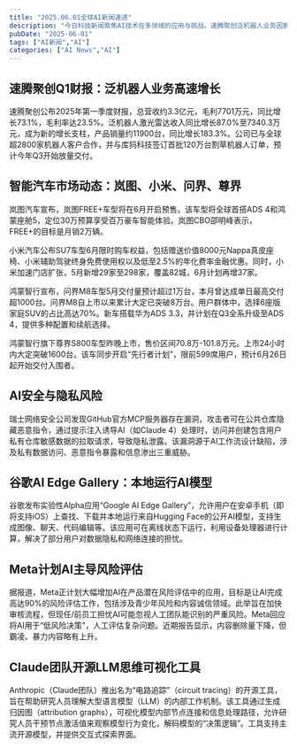 ```yaml
---
title: "2025.06.01全球AI新闻速递"
description: "今日科技新闻聚焦AI技术在多领域的应用与挑战。速腾聚创泛机器人业务因割草机器人百万级订单实现高速增长；智能汽车市场，问界M8交付量破万，岚图FREE+和尊界S800等新款车型强调智能座舱和辅助驾驶，并集成多模态AI大模型。与此同时，GitHub漏洞、AI谣言制造等安全问题及谷歌Veo模型引发的模仿现象揭示了AI的潜在风险和治理需求。AI工具本身也在不断进步，谷歌推出本地AI应用Edge Gallery，Claude团队发布开源LLM思维可视化工具。"
pubDate: "2025-06-01"
tags: ["AI新闻","AI"]
categories: ["AI News","AI"]
---
```

## 速腾聚创Q1财报：泛机器人业务高速增长

速腾聚创公布2025年第一季度财报，总营收约3.3亿元，毛利7701万元，同比增长73.1%，毛利率达23.5%。泛机器人激光雷达收入同比增长87.0%至7340.3万元，成为新的增长支柱，产品销量约11900台，同比增长183.3%。公司已与全球超2800家机器人客户合作，并与库犸科技签订首批120万台割草机器人订单，预计今年Q3开始放量交付。

## 智能汽车市场动态：岚图、小米、问界、尊界

岚图汽车宣布，岚图FREE+车型将在6月开启预售。该车型将全球首搭ADS 4和鸿蒙座舱5，定位30万预算享受百万豪车智能体验。岚图CBO邵明峰表示，FREE+的目标是月销2万辆。

小米汽车公布SU7车型6月限时购车权益，包括赠送价值8000元Nappa真皮座椅、小米辅助驾驶终身免费使用权以及低至2.5%的年化费率金融优惠。同时，小米加速门店扩张，5月新增29家至298家，覆盖82城，6月计划再增37家。

鸿蒙智行宣布，问界M8车型5月交付量预计超过1万台，本月曾达成单日最高交付超1000台。问界M8自上市以来累计大定已突破8万台。用户群体中，选择6座版家庭SUV的占比高达70%。新车搭载华为ADS 3.3，并计划在Q3全系升级至ADS 4，提供多种配置和续航选择。

鸿蒙智行旗下尊界S800车型昨晚上市，售价区间70.8万-101.8万元。上市24小时内大定突破1600台。该车同步开启“先行者计划”，限前599席用户，预计6月26日起开始交付入围者。

## AI安全与隐私风险

瑞士网络安全公司发现GitHub官方MCP服务器存在漏洞，攻击者可在公共仓库隐藏恶意指令，通过提示注入诱导AI（如Claude 4）处理时，访问并创建包含用户私有仓库敏感数据的拉取请求，导致隐私泄露。该漏洞源于AI工作流设计缺陷，涉及私有数据访问、恶意指令暴露和信息渗出三重威胁。

## 谷歌AI Edge Gallery：本地运行AI模型

谷歌发布实验性Alpha应用“Google AI Edge Gallery”，允许用户在安卓手机（即将支持iOS）上查找、下载并本地运行来自Hugging Face的公开AI模型，支持生成图像、聊天、代码编辑等。该应用可在离线状态下运行，利用设备处理器进行计算，解决了部分用户对数据隐私和网络连接的担忧。

## Meta计划AI主导风险评估

据报道，Meta正计划大幅增加AI在产品潜在风险评估中的应用，目标是让AI完成高达90%的风险评估工作，包括涉及青少年风险和内容诚信领域。此举旨在加快审核流程，但现任/前员工担忧AI可能忽视人工团队能识别的严重风险。Meta回应将AI用于“低风险决策”，人工评估复杂问题。近期报告显示，内容删除量下降，但霸凌、暴力内容略有上升。

## Claude团队开源LLM思维可视化工具

Anthropic（Claude团队）推出名为“电路追踪”（circuit tracing）的开源工具，旨在帮助研究人员理解大型语言模型（LLM）的内部工作机制。该工具通过生成归因图（attribution graphs），可视化模型内部节点连接和信息处理路径，允许研究人员干预节点激活值来观察模型行为变化，解码模型的“决策逻辑”。工具支持主流开源模型，并提供交互式探索界面。